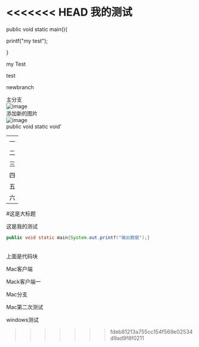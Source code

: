 <<<<<<< HEAD
我的测试
=======
public void static main(){

printf("my test");

}

my Test

test

newbranch


主分支
</br>
![image](https://github.com/EdwardSituwende/MyTestEdward/blob/master/MyImage/1.jpg)
</br>
添加新的图片
</br>
![image](https://ss1.bdstatic.com/70cFvXSh_Q1YnxGkpoWK1HF6hhy/it/u=1465030246,778302225&fm=116&gp=0.jpg)
</br>
public void static void'
<table>
	<tr><td>一<I/td></tr>
	<tr><td>二</td></tr>
	<tr><td>三</td></tr>
	<tr><td>四</td></tr>
	<tr><td>五</td></tr>
	<tr><td>六</td></tr>
</table>


#这是大标题

这是我的测试
</br>
```Java
public void static main{System.out.printf("输出数据");}
```
</br>
上面是代码块

Mac客户端

Mack客户端一

Mac分支

Mac第二次测试

windows测试
>>>>>>> fdeb81213a755cc154f569e02534d9ad9f8f0211
